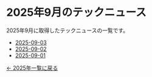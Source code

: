 # 2025年9月のテックニュース

2025年9月に取得したテックニュースの一覧です。

- [2025-09-03](2025-09-03.md)
- [2025-09-02](2025-09-02.md)
- [2025-09-01](2025-09-01.md)

[← 2025年一覧に戻る](../index.md)
